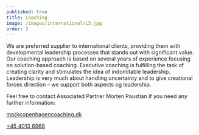```yaml
---
published: true
title: Coaching
image: /images/international/i3.jpg
order: 3
---
```


We are preferred supplier to international clients, providing them with developmental leadership processes that stands out with significant value. Our coaching approach is based on several years of experience focusing on solution-based coaching. Executive coaching is fulfilling the task of creating clarity and stimulates the idea of indomitable leadership. Leadership is very much about handling uncertainty and to give creational forces direction – we support both aspects og leadership.  

Feel free to contact Associated Partner Morten Paustian if you need any further information:

[mp@copenhagencoaching.dk](mailto:mp@copenhagencoaching.dk)

[+45 4013 6968](tel:40136968)
